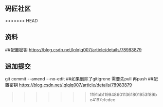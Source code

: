 ## 码匠社区

<<<<<<< HEAD
## 资料


##配置密钥
https://blog.csdn.net/lqlqlq007/article/details/78983879
## 追加提交
git commit --amend --no-edit  ##如果删除了gitigrone 需要先pull 再push
##配置密钥
https://blog.csdn.net/lqlqlq007/article/details/78983879
>>>>>>> 1f91bb1199486011361801953f89be4197cfcdcc
